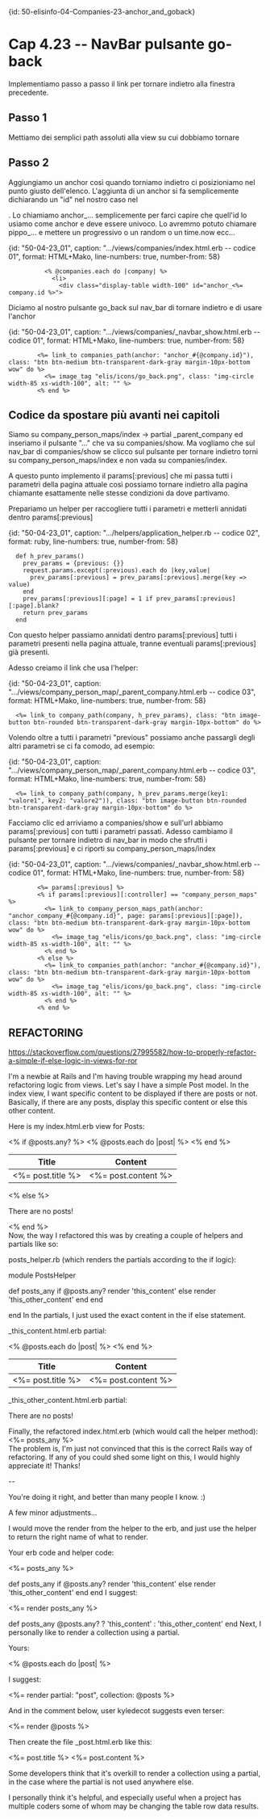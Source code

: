 {id: 50-elisinfo-04-Companies-23-anchor_and_goback}
# Cap 4.23 -- NavBar pulsante go-back

Implementiamo passo a passo il link per tornare indietro alla finestra precedente.




## Passo 1

Mettiamo dei semplici path assoluti alla view su cui dobbiamo tornare



## Passo 2

Aggiungiamo un anchor così quando torniamo indietro ci posizioniamo nel punto giusto dell'elenco.
L'aggiunta di un anchor si fa semplicemente dichiarando un "id" nel nostro caso nel <div>. Lo chiamiamo anchor_... semplicemente per farci capire che quell'id lo usiamo come anchor e deve essere univoco. Lo avremmo potuto chiamare pippo_... e mettere un progressivo o un random o un time.now ecc...

{id: "50-04-23_01", caption: ".../views/companies/index.html.erb -- codice 01", format: HTML+Mako, line-numbers: true, number-from: 58}
```
          <% @companies.each do |company| %>
            <li>
              <div class="display-table width-100" id="anchor_<%= company.id %>">
```

Diciamo al nostro pulsante go_back sul nav_bar di tornare indietro e di usare l'anchor


{id: "50-04-23_01", caption: ".../views/companies/_navbar_show.html.erb -- codice 01", format: HTML+Mako, line-numbers: true, number-from: 58}
```
        <%= link_to companies_path(anchor: "anchor_#{@company.id}"), class: "btn btn-medium btn-transparent-dark-gray margin-10px-bottom wow" do %>
          <%= image_tag "elis/icons/go_back.png", class: "img-circle width-85 xs-width-100", alt: "" %>
        <% end %>
```



## Codice da spostare più avanti nei capitoli

Siamo su company_person_maps/index -> partial _parent_company ed inseriamo il pulsante "..." che va su companies/show.
Ma vogliamo che sul nav_bar di companies/show se clicco sul pulsante per tornare indietro torni su company_person_maps/index e non vada su companies/index.

A questo punto implemento il params[:previous] che mi passa tutti i parametri della pagina attuale così possiamo tornare indietro alla pagina chiamante esattamente nelle stesse condizioni da dove partivamo.

Prepariamo un helper per raccogliere tutti i parametri e metterli annidati dentro params[:previous]

{id: "50-04-23_01", caption: ".../helpers/application_helper.rb -- codice 02", format: ruby, line-numbers: true, number-from: 58}
```
  def h_prev_params()
    prev_params = {previous: {}}
    request.params.except(:previous).each do |key,value|
      prev_params[:previous] = prev_params[:previous].merge(key => value)
    end
    prev_params[:previous][:page] = 1 if prev_params[:previous][:page].blank?
    return prev_params
  end
```

Con questo helper passiamo annidati dentro params[:previous] tutti i parametri presenti nella pagina attuale, tranne eventuali params[:previous] già presenti.

Adesso creiamo il link che usa l'helper:


{id: "50-04-23_01", caption: ".../views/company_person_map/_parent_company.html.erb -- codice 03", format: HTML+Mako, line-numbers: true, number-from: 58}
```
  <%= link_to company_path(company, h_prev_params), class: "btn image-button btn-rounded btn-transparent-dark-gray margin-10px-bottom" do %>
```

Volendo oltre a tutti i parametri "previous" possiamo anche passargli degli altri parametri se ci fa comodo, ad esempio:

{id: "50-04-23_01", caption: ".../views/company_person_map/_parent_company.html.erb -- codice 03", format: HTML+Mako, line-numbers: true, number-from: 58}
```
  <%= link_to company_path(company, h_prev_params.merge(key1: "valore1", key2: "valore2")), class: "btn image-button btn-rounded btn-transparent-dark-gray margin-10px-bottom" do %>
```

Facciamo clic ed arriviamo a companies/show e sull'url abbiamo params[:previous] con tutti i parametri passati.
Adesso cambiamo il pulsante per tornare indietro di nav_bar in modo che sfrutti i params[:previous] e ci riporti su company_person_maps/index

{id: "50-04-23_01", caption: ".../views/companies/_navbar_show.html.erb -- codice 01", format: HTML+Mako, line-numbers: true, number-from: 58}
```
        <%= params[:previous] %>
        <% if params[:previous][:controller] == "company_person_maps" %>
          <%= link_to company_person_maps_path(anchor: "anchor_company_#{@company.id}", page: params[:previous][:page]), class: "btn btn-medium btn-transparent-dark-gray margin-10px-bottom wow" do %>
            <%= image_tag "elis/icons/go_back.png", class: "img-circle width-85 xs-width-100", alt: "" %>
          <% end %>
        <% else %>
          <%= link_to companies_path(anchor: "anchor_#{@company.id}"), class: "btn btn-medium btn-transparent-dark-gray margin-10px-bottom wow" do %>
            <%= image_tag "elis/icons/go_back.png", class: "img-circle width-85 xs-width-100", alt: "" %>
          <% end %>
        <% end %>
```


## REFACTORING

https://stackoverflow.com/questions/27995582/how-to-properly-refactor-a-simple-if-else-logic-in-views-for-ror

I'm a newbie at Rails and I'm having trouble wrapping my head around refactoring logic from views. Let's say I have a simple Post model. In the index view, I want specific content to be displayed if there are posts or not. Basically, if there are any posts, display this specific content or else this other content.

Here is my index.html.erb view for Posts:

<div class="content">
 <% if @posts.any? %>
 <table>
     <thead>
       <tr>
         <th>Title</th>
         <th>Content</th>
       </tr>
     </thead>
     <tbody>
       <% @posts.each do |post| %>
         <tr>
           <td><%= post.title %></td>
           <td><%= post.content %></td>              
         </tr>
       <% end %>
     </tbody>
   </table>
 <% else %>
 <p>There are no posts!</p>
 <% end %>
</div>
Now, the way I refactored this was by creating a couple of helpers and partials like so:

posts_helper.rb (which renders the partials according to the if logic):

module PostsHelper

 def posts_any
  if @posts.any?
    render 'this_content'
  else
    render 'this_other_content'
  end
 end

end
In the partials, I just used the exact content in the if else statement.

_this_content.html.erb partial:

<table>
   <thead>
     <tr>
       <th>Title</th>
       <th>Content</th>
     </tr>
   </thead>
   <tbody>
     <% @posts.each do |post| %>
       <tr>
         <td><%= post.title %></td>
         <td><%= post.content %></td>              
       </tr>
     <% end %>
   </tbody>
 </table>
_this_other_content.html.erb partial:

<p>There are no posts!</p>
Finally, the refactored index.html.erb (which would call the helper method):

<div class="content">
 <%= posts_any %>
</div>
The problem is, I'm just not convinced that this is the correct Rails way of refactoring. If any of you could shed some light on this, I would highly appreciate it! Thanks!

--

You're doing it right, and better than many people I know. :)

A few minor adjustments...

I would move the render from the helper to the erb, and just use the helper to return the right name of what to render.

Your erb code and helper code:

<%= posts_any %>

def posts_any
  if @posts.any?
    render 'this_content'
  else
    render 'this_other_content'
  end
end
I suggest:

<%= render posts_any %>

def posts_any
  @posts.any? ? 'this_content' : 'this_other_content'
end
Next, I personally like to render a collection using a partial.

Yours:

 <% @posts.each do |post| %>

I suggest:

<%= render partial: "post", collection: @posts %>

And in the comment below, user kyledecot suggests even terser:

<%= render @posts %>

Then create the file _post.html.erb like this:

<tr>
  <td><%= post.title %></td>
  <td><%= post.content %></td>              
</tr>

Some developers think that it's overkill to render a collection using a partial, in the case where the partial is not used anywhere else.

I personally think it's helpful, and especially useful when a project has multiple coders some of whom may be changing the table row data results.

